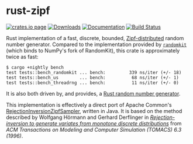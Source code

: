 # rust-zipf

[![crates.io page](https://img.shields.io/crates/v/zipf.svg)](https://crates.io/crates/zipf)
[![Downloads](https://img.shields.io/crates/d/zipf.png)](https://crates.io/crates/zipf)
[![Documentation](https://docs.rs/zipf/badge.svg)](https://docs.rs/zipf/)
[![Build Status](https://travis-ci.org/jonhoo/rust-zipf.svg?branch=master)](https://travis-ci.org/jonhoo/rust-zipf)

Rust implementation of a fast, discrete, bounded,
[Zipf-distributed](https://en.wikipedia.org/wiki/Zipf's_law) random
number generator. Compared to the implementation provided by
[`randomkit`](https://github.com/stygstra/rust-randomkit) (which binds
to NumPy's fork of RandomKit), this crate is approximately twice as
fast:

```console
$ cargo +nightly bench
test tests::bench_randomkit ... bench:         339 ns/iter (+/- 18)
test tests::bench_us        ... bench:          68 ns/iter (+/- 1)
test tests::bench_threadrng ... bench:          11 ns/iter (+/- 0)
```

It is also both driven by, and provides, a [Rust random number
generator](https://doc.rust-lang.org/rand/rand/trait.Rng.html).

This implementation is effectively a direct port of Apache Common's
[RejectionInversionZipfSampler](https://github.com/apache/commons-rng/blob/6a1b0c16090912e8fc5de2c1fb5bd8490ac14699/commons-rng-sampling/src/main/java/org/apache/commons/rng/sampling/distribution/RejectionInversionZipfSampler.java),
written in Java. It is based on the method described by Wolfgang Hörmann and Gerhard Derflinger
in [*Rejection-inversion to generate variates from monotone discrete
distributions*](https://dl.acm.org/citation.cfm?id=235029) from *ACM Transactions on Modeling
and Computer Simulation (TOMACS) 6.3 (1996)*.
